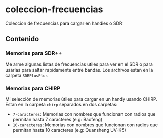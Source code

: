# coleccion-frecuencias

Coleccion de frecuencias para cargar en handies o SDR

## Contenido

### Memorias para SDR++

Me arme algunas listas de frecuencias utiles para ver en el SDR o para usarlas para saltar rapidamente entre bandas. Los archivos estan en la carpeta `SDRPlusPlus`

### Memorias para CHIRP

Mi selección de memorias útiles para cargar en un handy usando CHIRP. Estan en la carpeta `chirp` separados en dos carpetas:

- `7-caracteres`: Memorias con nombres que funcionan con radios que permitan hasta 7 caracteres (e.g: Baofeng)
- `10-caracteres`: Memorias con nombres que funcionan con radios que permitan hasta 10 caracteres (e.g: Quansheng UV-K5)